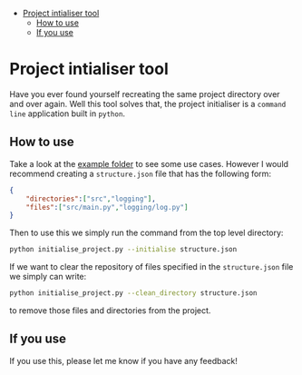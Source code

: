 - [Project intialiser tool](#project-intialiser-tool)
  - [How to use](#how-to-use)
  - [If you use](#if-you-use)

# Project intialiser tool

Have you ever found yourself recreating the same project directory over and over again. Well this tool solves that, the project initialiser is a `command line` application built in `python`.

## How to use

Take a look at the [example folder](https://github.com/BenjaminWills/project-initialiser/tree/master/example_usecases) to see some use cases. However I would recommend creating a `structure.json` file that has the following form:

```JSON
{
    "directories":["src","logging"],
    "files":["src/main.py","logging/log.py"]
}
```

Then to use this we simply run the command from the top level directory:

```sh
python initialise_project.py --initialise structure.json
```

If we want to clear the repository of files specified in the `structure.json` file we simply can write:

```sh
python initialise_project.py --clean_directory structure.json
```

to remove those files and directories from the project.

## If you use

If you use this, please let me know if you have any feedback!
